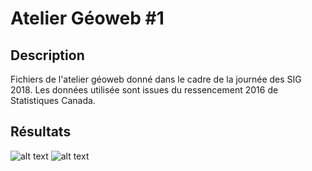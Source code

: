 # Atelier Géoweb #1

## Description
Fichiers de l'atelier géoweb donné dans le cadre de la journée des SIG 2018.
Les données utilisée sont issues du ressencement 2016 de Statistiques Canada.

## Résultats
![alt text](https://github.com/AtelierCartographique/CartoReseauxSpatiaux/blob/master/result.png)
![alt text](https://github.com/AtelierCartographique/CartoReseauxSpatiaux/blob/master/result.png)
